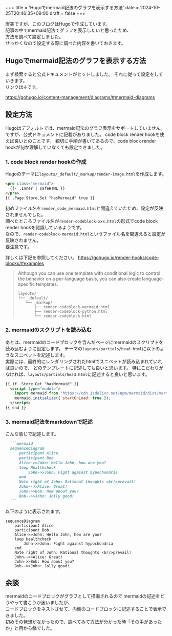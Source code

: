 +++
title = 'Hugoでmermaid記法のグラフを表示する方法'
date = 2024-10-25T20:46:35+09:00
draft = false
+++

唐突ですが、このブログはHugoで作成しています。  
記事の中でmermaid記法でグラフを表示したいと思ったため、  
方法を調べて設定しました。  
せっかくなので設定する際に調べた内容を書いておきます。

## Hugoでmermaid記法のグラフを表示する方法

まず検索すると公式ドキュメントがヒットしました。
それに従って設定をしていきます。  
リンクは↓です。

<https://gohugo.io/content-management/diagrams/#mermaid-diagrams>

## 設定方法

Hugoはデフォルトでは、mermaid記法のグラフ表示をサポートしていません。  
ですが、公式ドキュメントに記載がありました。
code block render hookを使えば良いとのことです。
親切に手順が書いてあるので、code block render hookが何か理解していなくても設定できました。

### 1. code block render hookの作成

Hugoのテーマに`layouts/_default/_markup/render-image.html`を作成します。

```html
<pre class="mermaid">
  {{- .Inner | safeHTML }}
</pre>
{{ .Page.Store.Set "hasMermaid" true }}
```

初めファイル名を`render_code_mermaid.html`と間違えていたため、設定が反映されませんでした。  
調べたところファイル名が`render-codeblock-xxx.html`の形式でcode block render hookを認識しているようです。  
なので、`render-codeblock-mermaid.html`というファイル名を間違えると設定が反映されません。  
要注意です。

詳しくは下記を参照してください。
<https://gohugo.io/render-hooks/code-blocks/#examples>

>Although you can use one template with conditional logic to control the behavior on a per-language basis, you can also create language-specific templates.
>```
>layouts/
>└── _default/
>    └── _markup/
>        ├── render-codeblock-mermaid.html
>        ├── render-codeblock-python.html
>        └── render-codeblock.html
>```

### 2. mermaidのスクリプトを読み込む

あとは、mermaidのコードブロックを含んだページにmermaidのスクリプトを読み込むように設定します。
テーマの`layouts/partials/head.html`に以下のようなスニペットを記述します。  
実際には、最終的にレンダリングされたhtmlでスニペットが読み込まれていれば良いので、
どのテンプレートに記述しても良いと思います。
特にこだわりがなければ、`layouts/partials/head.html`に記述すると良いと思います。


```html
{{ if .Store.Get "hasMermaid" }}
  <script type="module">
    import mermaid from 'https://cdn.jsdelivr.net/npm/mermaid/dist/mermaid.esm.min.mjs';
    mermaid.initialize({ startOnLoad: true });
  </script>
{{ end }}
```

### 3. mermaid記法をmarkdownで記述

こんな感じで記述します。

````markdown
  ```mermaid
  sequenceDiagram
      participant Alice
      participant Bob
      Alice->>John: Hello John, how are you?
      loop Healthcheck
          John->>John: Fight against hypochondria
      end
      Note right of John: Rational thoughts <br/>prevail!
      John-->>Alice: Great!
      John->>Bob: How about you?
      Bob-->>John: Jolly good!
  ```
````

以下のように表示されます。

```mermaid
sequenceDiagram
    participant Alice
    participant Bob
    Alice->>John: Hello John, how are you?
    loop Healthcheck
        John->>John: Fight against hypochondria
    end
    Note right of John: Rational thoughts <br/>prevail!
    John-->>Alice: Great!
    John->>Bob: How about you?
    Bob-->>John: Jolly good!
```

## 余談

mermaidのコードブロックがグラフとして描画されるので 
mermaidの記述をどうやって書こうか迷いましたが、  
コードブロックをネストさせて、内側のコードブロックに記述することで表示できました。  
初めその発想がなかったので、調べてみて方法が分かった時「その手があったか」と目から鱗でした。
